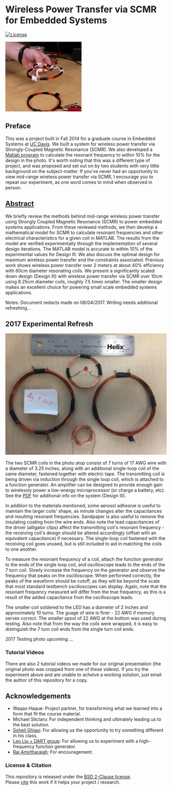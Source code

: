 # Wireless Power Transfer via SCMR for Embedded Systems
[![License](https://img.shields.io/badge/license-BSD-blue.svg?style=plastic)](LICENSE)

![image](SCMR.png)

## Preface
This was a project built in Fall 2014 for a graduate course in Embedded Systems at [UC Davis](http://www.ece.ucdavis.edu). We built a system for wireless power transfer via Strongly-Coupled Magnetic Resonance (SCMR). We also developed a [Matlab program](SCMR.m) to calculate the resonant frequency to within 10% for the design in the photo. It's worth noting that this was a different type of project, and was proposed and set out on by two students with very little background on the subject-matter. If you've never had an opportunity to view mid-range wireless power transfer via SCMR, I encourage you to repeat our experiment, as one word comes to mind when observed in person.

## [Abstract](SCMR4EmbdSys.pdf)
We briefly review the methods behind mid-range wireless power transfer using Strongly Coupled Magnetic Resonance (SCMR) to power embedded systems applications. From these reviewed methods, we then develop a mathematical model for SCMR to calculate resonant frequencies and other electrical characteristics for a given coil in MATLAB. The results from the model are verified experimentally through the implementation of several design iterations. The MATLAB model is accurate to within 10% of the experimental values for Design III. We also discuss the optimal design for maximum wireless power transfer and the constraints associated. Previous work shows wireless power transfer over 2 meters at about 40% efficiency with 60cm diameter resonating coils. We present a significantly scaled down design (Design III) with wireless power transfer via SCMR over 10cm using 8.25cm diameter coils, roughly 7.5 times smaller. The smaller design makes an excellent choice for powering small scale embedded systems applications.

Notes: Document redacts made on 08/04/2017. Writing needs additional refreshing...

## 2017 Experimental Refresh

![image](SCMR_2017.JPG)

The two SCMR coils in the photo atop consist of 7 turns of 17 AWG wire with a diameter of 3.25 inches, along with an additional single-loop coil of the same diameter, fastened together with electric tape. The transmitting coil is being driven via induction through the single loop coil, which is attached to a function generator. An amplifier can be designed to provide enough gain to wirelessly power a low-energy microprocessor (or charge a battery, etc). See the [PDF](SCMR4EmbdSys.pdf) for additional info on the system (Design III).  

In addition to the materials mentioned, some aerosol adhesive is useful to maintain the larger coils' shape, as minute changes alter the capacitances and resulting resonant frequencies. Sandpaper is also useful to remove the insulating coating from the wire ends. Also note the lead capacitances of the driver (alligator clips) affect the transmitting coil's resonant frequency - the receiving coil's design should be altered accordingly (offset with an equivalent capacitance) if necessary. The single-loop coil fastened with the receiving coil goes unused, but is still included to aid in matching the coils to one another. 

To measure the resonant frequency of a coil, attach the function generator to the ends of the single loop coil, and oscilloscope leads to the ends of the 7 turn coil. Slowly increase the frequency on the generator and observe the frequency that peaks on the oscilloscope. When performed correctly, the peaks of the waveform should be cutoff, as they will be beyond the scale that most standard testbench oscilloscopes can display. Again, note that the resonant frequency measured will differ from the true frequency, as this is a result of the added capacitance from the oscilloscope leads. 

The smaller coil soldered to the LED has a diameter of 2 inches and approximately 10 turns. The guage of wire is finer - 22 AWG if memory serves correct. The smaller spool of 22 AWG at the bottom was used during testing. Also note that from the way the coils were wrapped, it is easy to distinguish the 7 turn coil ends from the single turn coil ends.

2017 Testing photo upcoming ...

### Tutorial Videos
There are also 2 tutorial videos we made for our original presentation (the original photo was cropped from one of these videos). 
If you try the experiment above and are unable to acheive a working solution, just email the author of this repository for a copy.

## Acknowledgements
- Waqas Haque: Project partner, for transforming what we learned into a form that fit the course material.
- Michael Sitclaru: For independent thinking and ultimately leading us to the best solution.
- [Soheil Ghiasi](http://www.ece.ucdavis.edu/~soheil/): For allowing us the opportunity to try something different in his class.
- [Leo Liu + DART group](https://faculty.engineering.ucdavis.edu/liu/): For allowing us to experiment with a high-frequency function generator.
- [Raj Amirtharajah](http://www.ece.ucdavis.edu/~ramirtha/promotion/amirtharajah_record.html): For encouragement.

### License & Citation
This repository is released under the [BSD 2-Clause license](LICENSE).  
Please [cite](Citation.md) this work if it helps your project / research.
